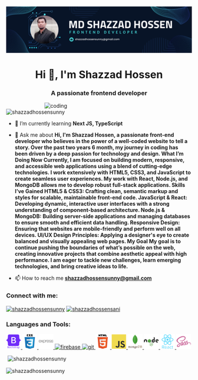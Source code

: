 ![logo](https://github.com/Shazzadhossensunny/Shazzadhossensunny/blob/main/github-banner.png)
<h1 align="center">Hi 👋, I'm Shazzad Hossen</h1>
<h3 align="center">A passionate frontend developer</h3>

<img align="right" alt="coding" width="400" src="https://user-images.githubusercontent.com/55389276/140866485-8fb1c876-9a8f-4d6a-98dc-08c4981eaf70.gif"/>

<p align="left"> <img src="https://komarev.com/ghpvc/?username=shazzadhossensunny&label=Profile%20views&color=0e75b6&style=flat" alt="shazzadhossensunny" /> </p>

- 🌱 I’m currently learning **Next JS, TypeScript**

- 💬 Ask me about **Hi, I'm Shazzad Hossen, a passionate front-end developer who believes in the power of a well-coded website to tell a story. Over the past two years 6 month, my journey in coding has been driven by a deep passion for technology and design. What I’m Doing Now Currently, I am focused on building modern, responsive, and accessible web applications using a blend of cutting-edge technologies. I work extensively with HTML5, CSS3, and JavaScript to create seamless user experiences. My work with React, Node.js, and MongoDB allows me to develop robust full-stack applications. Skills I’ve Gained HTML5 & CSS3: Crafting clean, semantic markup and styles for scalable, maintainable front-end code. JavaScript & React: Developing dynamic, interactive user interfaces with a strong understanding of component-based architecture. Node.js & MongoDB: Building server-side applications and managing databases to ensure smooth and efficient data handling. Responsive Design: Ensuring that websites are mobile-friendly and perform well on all devices. UI/UX Design Principles: Applying a designer's eye to create balanced and visually appealing web pages. My Goal My goal is to continue pushing the boundaries of what’s possible on the web, creating innovative projects that combine aesthetic appeal with high performance. I am eager to tackle new challenges, learn emerging technologies, and bring creative ideas to life.**

- 📫 How to reach me **shazzadhossensunny@gmail.com**

<h3 align="left">Connect with me:</h3>
<p align="left">
<a href="https://linkedin.com/in/shazzadhossensunny" target="blank"><img align="center" src="https://raw.githubusercontent.com/rahuldkjain/github-profile-readme-generator/master/src/images/icons/Social/linked-in-alt.svg" alt="shazzadhossensunny" height="30" width="40" /></a>
<a href="https://fb.com/shazzadhossensani" target="blank"><img align="center" src="https://raw.githubusercontent.com/rahuldkjain/github-profile-readme-generator/master/src/images/icons/Social/facebook.svg" alt="shazzadhossensani" height="30" width="40" /></a>
</p>

<h3 align="left">Languages and Tools:</h3>
<p align="left"> <a href="https://getbootstrap.com" target="_blank" rel="noreferrer"> <img src="https://raw.githubusercontent.com/devicons/devicon/master/icons/bootstrap/bootstrap-plain-wordmark.svg" alt="bootstrap" width="40" height="40"/> </a> <a href="https://www.w3schools.com/css/" target="_blank" rel="noreferrer"> <img src="https://raw.githubusercontent.com/devicons/devicon/master/icons/css3/css3-original-wordmark.svg" alt="css3" width="40" height="40"/> </a> <a href="https://expressjs.com" target="_blank" rel="noreferrer"> <img src="https://raw.githubusercontent.com/devicons/devicon/master/icons/express/express-original-wordmark.svg" alt="express" width="40" height="40"/> </a> <a href="https://firebase.google.com/" target="_blank" rel="noreferrer"> <img src="https://www.vectorlogo.zone/logos/firebase/firebase-icon.svg" alt="firebase" width="40" height="40"/> </a> <a href="https://git-scm.com/" target="_blank" rel="noreferrer"> <img src="https://www.vectorlogo.zone/logos/git-scm/git-scm-icon.svg" alt="git" width="40" height="40"/> </a> <a href="https://www.w3.org/html/" target="_blank" rel="noreferrer"> <img src="https://raw.githubusercontent.com/devicons/devicon/master/icons/html5/html5-original-wordmark.svg" alt="html5" width="40" height="40"/> </a> <a href="https://developer.mozilla.org/en-US/docs/Web/JavaScript" target="_blank" rel="noreferrer"> <img src="https://raw.githubusercontent.com/devicons/devicon/master/icons/javascript/javascript-original.svg" alt="javascript" width="40" height="40"/> </a> <a href="https://www.mongodb.com/" target="_blank" rel="noreferrer"> <img src="https://raw.githubusercontent.com/devicons/devicon/master/icons/mongodb/mongodb-original-wordmark.svg" alt="mongodb" width="40" height="40"/> </a> <a href="https://nodejs.org" target="_blank" rel="noreferrer"> <img src="https://raw.githubusercontent.com/devicons/devicon/master/icons/nodejs/nodejs-original-wordmark.svg" alt="nodejs" width="40" height="40"/> </a> <a href="https://reactjs.org/" target="_blank" rel="noreferrer"> <img src="https://raw.githubusercontent.com/devicons/devicon/master/icons/react/react-original-wordmark.svg" alt="react" width="40" height="40"/> </a> <a href="https://sass-lang.com" target="_blank" rel="noreferrer"> <img src="https://raw.githubusercontent.com/devicons/devicon/master/icons/sass/sass-original.svg" alt="sass" width="40" height="40"/> </a> </p>

<p>&nbsp;<img align="center" src="https://github-readme-stats.vercel.app/api?username=shazzadhossensunny&show_icons=true&locale=en" alt="shazzadhossensunny" /></p>

<p><img align="center" src="https://github-readme-streak-stats.herokuapp.com/?user=shazzadhossensunny&" alt="shazzadhossensunny" /></p>

